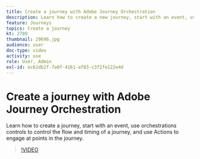 ```yaml
---
title: Create a journey with Adobe Journey Orchestration
description: Learn how to create a new journey, start with an event, use orchestrations controls to control the flow and timing of a journey, and use Actions to engage at points in the journey.
feature: Journeys
topics: Create a journey
kt: 2789
thumbnail: 29696.jpg
audience: user
doc-type: video
activity: use
role: User, Admin
exl-id: ec61db2f-7a0f-4161-af03-c3f2fe122e4d
---
```


# Create a journey with Adobe Journey Orchestration

Learn how to create a journey, start with an event, use orchestrations controls to control the flow and timing of a journey, and use Actions to engage at points in the journey.

>[!VIDEO](https://video.tv.adobe.com/v/29696?quality=12&learn=on)
 
